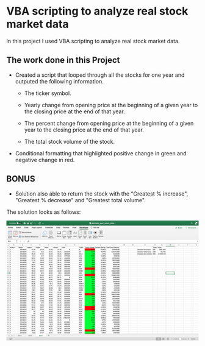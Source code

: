 #  VBA scripting to analyze real stock market data

 In this project I used VBA scripting to analyze real stock market data. 

## The work done in this Project

* Created a script that looped through all the stocks for one year and outputed the following information.

  * The ticker symbol.

  * Yearly change from opening price at the beginning of a given year to the closing price at the end of that year.

  * The percent change from opening price at the beginning of a given year to the closing price at the end of that year.

  * The total stock volume of the stock.

* Conditional formatting that highlighted positive change in green and negative change in red.

## BONUS

* Solution also able to return the stock with the "Greatest % increase", "Greatest % decrease" and "Greatest total volume".

The solution looks as follows:

![2014Data](Images/2014Data_ToleuA_HW.png)
